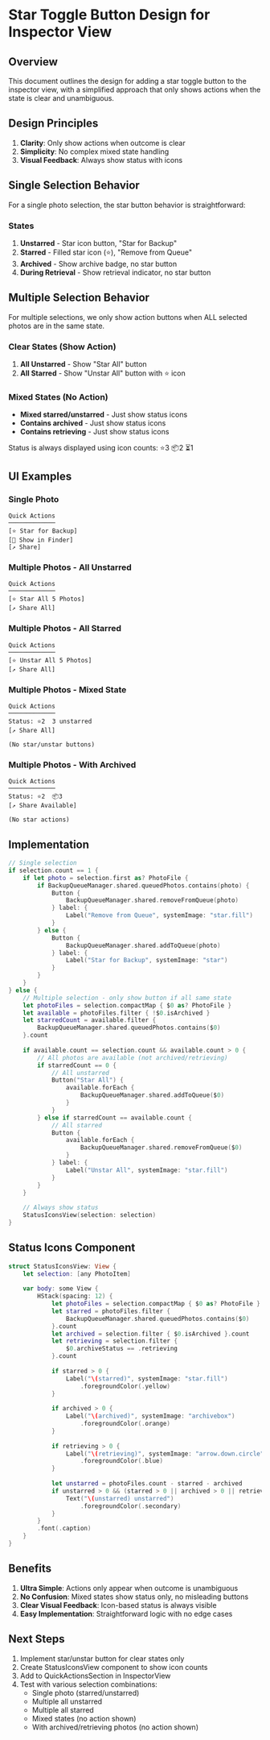 # Star Toggle Button Design for Inspector View

## Overview

This document outlines the design for adding a star toggle button to the inspector view, with a simplified approach that only shows actions when the state is clear and unambiguous.

## Design Principles

1. **Clarity**: Only show actions when outcome is clear
2. **Simplicity**: No complex mixed state handling
3. **Visual Feedback**: Always show status with icons

## Single Selection Behavior

For a single photo selection, the star button behavior is straightforward:

### States
1. **Unstarred** - Star icon button, "Star for Backup"
2. **Starred** - Filled star icon (⭐️), "Remove from Queue"
3. **Archived** - Show archive badge, no star button
4. **During Retrieval** - Show retrieval indicator, no star button

## Multiple Selection Behavior

For multiple selections, we only show action buttons when ALL selected photos are in the same state.

### Clear States (Show Action)
1. **All Unstarred** - Show "Star All" button
2. **All Starred** - Show "Unstar All" button with ⭐️ icon

### Mixed States (No Action)
- **Mixed starred/unstarred** - Just show status icons
- **Contains archived** - Just show status icons  
- **Contains retrieving** - Just show status icons

Status is always displayed using icon counts: ⭐️3 📦2 ⏳1

## UI Examples

### Single Photo
```
Quick Actions
─────────────
[⭐ Star for Backup]
[📁 Show in Finder]
[↗️ Share]
```

### Multiple Photos - All Unstarred
```
Quick Actions
─────────────
[⭐ Star All 5 Photos]
[↗️ Share All]
```

### Multiple Photos - All Starred
```
Quick Actions
─────────────
[⭐️ Unstar All 5 Photos]
[↗️ Share All]
```

### Multiple Photos - Mixed State
```
Quick Actions
─────────────
Status: ⭐️2  3 unstarred
[↗️ Share All]

(No star/unstar buttons)
```

### Multiple Photos - With Archived
```
Quick Actions
─────────────
Status: ⭐️2  📦3
[↗️ Share Available]

(No star actions)
```

## Implementation

```swift
// Single selection
if selection.count == 1 {
    if let photo = selection.first as? PhotoFile {
        if BackupQueueManager.shared.queuedPhotos.contains(photo) {
            Button {
                BackupQueueManager.shared.removeFromQueue(photo)
            } label: {
                Label("Remove from Queue", systemImage: "star.fill")
            }
        } else {
            Button {
                BackupQueueManager.shared.addToQueue(photo)
            } label: {
                Label("Star for Backup", systemImage: "star")
            }
        }
    }
} else {
    // Multiple selection - only show button if all same state
    let photoFiles = selection.compactMap { $0 as? PhotoFile }
    let available = photoFiles.filter { !$0.isArchived }
    let starredCount = available.filter { 
        BackupQueueManager.shared.queuedPhotos.contains($0) 
    }.count
    
    if available.count == selection.count && available.count > 0 {
        // All photos are available (not archived/retrieving)
        if starredCount == 0 {
            // All unstarred
            Button("Star All") {
                available.forEach { 
                    BackupQueueManager.shared.addToQueue($0) 
                }
            }
        } else if starredCount == available.count {
            // All starred
            Button {
                available.forEach { 
                    BackupQueueManager.shared.removeFromQueue($0) 
                }
            } label: {
                Label("Unstar All", systemImage: "star.fill")
            }
        }
    }
    
    // Always show status
    StatusIconsView(selection: selection)
}
```

## Status Icons Component

```swift
struct StatusIconsView: View {
    let selection: [any PhotoItem]
    
    var body: some View {
        HStack(spacing: 12) {
            let photoFiles = selection.compactMap { $0 as? PhotoFile }
            let starred = photoFiles.filter { 
                BackupQueueManager.shared.queuedPhotos.contains($0) 
            }.count
            let archived = selection.filter { $0.isArchived }.count
            let retrieving = selection.filter { 
                $0.archiveStatus == .retrieving 
            }.count
            
            if starred > 0 {
                Label("\(starred)", systemImage: "star.fill")
                    .foregroundColor(.yellow)
            }
            
            if archived > 0 {
                Label("\(archived)", systemImage: "archivebox")
                    .foregroundColor(.orange)
            }
            
            if retrieving > 0 {
                Label("\(retrieving)", systemImage: "arrow.down.circle")
                    .foregroundColor(.blue)
            }
            
            let unstarred = photoFiles.count - starred - archived
            if unstarred > 0 && (starred > 0 || archived > 0 || retrieving > 0) {
                Text("\(unstarred) unstarred")
                    .foregroundColor(.secondary)
            }
        }
        .font(.caption)
    }
}
```

## Benefits

1. **Ultra Simple**: Actions only appear when outcome is unambiguous
2. **No Confusion**: Mixed states show status only, no misleading buttons
3. **Clear Visual Feedback**: Icon-based status is always visible
4. **Easy Implementation**: Straightforward logic with no edge cases

## Next Steps

1. Implement star/unstar button for clear states only
2. Create StatusIconsView component to show icon counts
3. Add to QuickActionsSection in InspectorView
4. Test with various selection combinations:
   - Single photo (starred/unstarred)
   - Multiple all unstarred
   - Multiple all starred  
   - Mixed states (no action shown)
   - With archived/retrieving photos (no action shown)